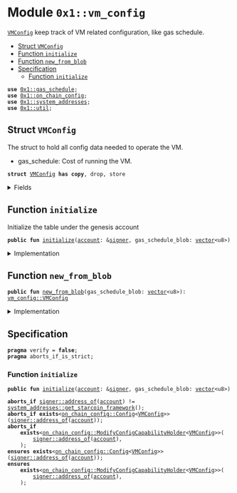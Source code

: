 
<a id="0x1_vm_config"></a>

# Module `0x1::vm_config`

<code><a href="vm_config.md#0x1_vm_config_VMConfig">VMConfig</a></code> keep track of VM related configuration, like gas schedule.


-  [Struct `VMConfig`](#0x1_vm_config_VMConfig)
-  [Function `initialize`](#0x1_vm_config_initialize)
-  [Function `new_from_blob`](#0x1_vm_config_new_from_blob)
-  [Specification](#@Specification_0)
    -  [Function `initialize`](#@Specification_0_initialize)


<pre><code><b>use</b> <a href="gas_schedule.md#0x1_gas_schedule">0x1::gas_schedule</a>;
<b>use</b> <a href="on_chain_config.md#0x1_on_chain_config">0x1::on_chain_config</a>;
<b>use</b> <a href="system_addresses.md#0x1_system_addresses">0x1::system_addresses</a>;
<b>use</b> <a href="util.md#0x1_util">0x1::util</a>;
</code></pre>



<a id="0x1_vm_config_VMConfig"></a>

## Struct `VMConfig`

The struct to hold all config data needed to operate the VM.
* gas_schedule: Cost of running the VM.


<pre><code><b>struct</b> <a href="vm_config.md#0x1_vm_config_VMConfig">VMConfig</a> <b>has</b> <b>copy</b>, drop, store
</code></pre>



<details>
<summary>Fields</summary>


<dl>
<dt>
<code><a href="gas_schedule.md#0x1_gas_schedule">gas_schedule</a>: <a href="gas_schedule.md#0x1_gas_schedule_GasScheduleV2">gas_schedule::GasScheduleV2</a></code>
</dt>
<dd>

</dd>
</dl>


</details>

<a id="0x1_vm_config_initialize"></a>

## Function `initialize`

Initialize the table under the genesis account


<pre><code><b>public</b> <b>fun</b> <a href="vm_config.md#0x1_vm_config_initialize">initialize</a>(<a href="account.md#0x1_account">account</a>: &<a href="../../move-stdlib/doc/signer.md#0x1_signer">signer</a>, gas_schedule_blob: <a href="../../move-stdlib/doc/vector.md#0x1_vector">vector</a>&lt;u8&gt;)
</code></pre>



<details>
<summary>Implementation</summary>


<pre><code><b>public</b> <b>fun</b> <a href="vm_config.md#0x1_vm_config_initialize">initialize</a>(
    <a href="account.md#0x1_account">account</a>: &<a href="../../move-stdlib/doc/signer.md#0x1_signer">signer</a>,
    gas_schedule_blob: <a href="../../move-stdlib/doc/vector.md#0x1_vector">vector</a>&lt;u8&gt;,
) {
    // CoreAddresses::assert_genesis_address(<a href="account.md#0x1_account">account</a>);
    <a href="system_addresses.md#0x1_system_addresses_assert_starcoin_framework">system_addresses::assert_starcoin_framework</a>(<a href="account.md#0x1_account">account</a>);
    <b>let</b> <a href="gas_schedule.md#0x1_gas_schedule">gas_schedule</a>: GasScheduleV2 = <a href="util.md#0x1_util_from_bytes">util::from_bytes</a>(gas_schedule_blob);
    <a href="on_chain_config.md#0x1_on_chain_config_publish_new_config">on_chain_config::publish_new_config</a>&lt;<a href="vm_config.md#0x1_vm_config_VMConfig">VMConfig</a>&gt;(
        <a href="account.md#0x1_account">account</a>,
        <a href="vm_config.md#0x1_vm_config_VMConfig">VMConfig</a> {
            <a href="gas_schedule.md#0x1_gas_schedule">gas_schedule</a>,
        },
    );
}
</code></pre>



</details>

<a id="0x1_vm_config_new_from_blob"></a>

## Function `new_from_blob`



<pre><code><b>public</b> <b>fun</b> <a href="vm_config.md#0x1_vm_config_new_from_blob">new_from_blob</a>(gas_schedule_blob: <a href="../../move-stdlib/doc/vector.md#0x1_vector">vector</a>&lt;u8&gt;): <a href="vm_config.md#0x1_vm_config_VMConfig">vm_config::VMConfig</a>
</code></pre>



<details>
<summary>Implementation</summary>


<pre><code><b>public</b> <b>fun</b> <a href="vm_config.md#0x1_vm_config_new_from_blob">new_from_blob</a>(gas_schedule_blob: <a href="../../move-stdlib/doc/vector.md#0x1_vector">vector</a>&lt;u8&gt;): <a href="vm_config.md#0x1_vm_config_VMConfig">VMConfig</a> {
    <a href="util.md#0x1_util_from_bytes">util::from_bytes</a>&lt;<a href="vm_config.md#0x1_vm_config_VMConfig">VMConfig</a>&gt;(gas_schedule_blob)
}
</code></pre>



</details>

<a id="@Specification_0"></a>

## Specification



<pre><code><b>pragma</b> verify = <b>false</b>;
<b>pragma</b> aborts_if_is_strict;
</code></pre>



<a id="@Specification_0_initialize"></a>

### Function `initialize`


<pre><code><b>public</b> <b>fun</b> <a href="vm_config.md#0x1_vm_config_initialize">initialize</a>(<a href="account.md#0x1_account">account</a>: &<a href="../../move-stdlib/doc/signer.md#0x1_signer">signer</a>, gas_schedule_blob: <a href="../../move-stdlib/doc/vector.md#0x1_vector">vector</a>&lt;u8&gt;)
</code></pre>




<pre><code><b>aborts_if</b> <a href="../../move-stdlib/doc/signer.md#0x1_signer_address_of">signer::address_of</a>(<a href="account.md#0x1_account">account</a>) != <a href="system_addresses.md#0x1_system_addresses_get_starcoin_framework">system_addresses::get_starcoin_framework</a>();
<b>aborts_if</b> <b>exists</b>&lt;<a href="on_chain_config.md#0x1_on_chain_config_Config">on_chain_config::Config</a>&lt;<a href="vm_config.md#0x1_vm_config_VMConfig">VMConfig</a>&gt;&gt;(<a href="../../move-stdlib/doc/signer.md#0x1_signer_address_of">signer::address_of</a>(<a href="account.md#0x1_account">account</a>));
<b>aborts_if</b>
    <b>exists</b>&lt;<a href="on_chain_config.md#0x1_on_chain_config_ModifyConfigCapabilityHolder">on_chain_config::ModifyConfigCapabilityHolder</a>&lt;<a href="vm_config.md#0x1_vm_config_VMConfig">VMConfig</a>&gt;&gt;(
        <a href="../../move-stdlib/doc/signer.md#0x1_signer_address_of">signer::address_of</a>(<a href="account.md#0x1_account">account</a>),
    );
<b>ensures</b> <b>exists</b>&lt;<a href="on_chain_config.md#0x1_on_chain_config_Config">on_chain_config::Config</a>&lt;<a href="vm_config.md#0x1_vm_config_VMConfig">VMConfig</a>&gt;&gt;(<a href="../../move-stdlib/doc/signer.md#0x1_signer_address_of">signer::address_of</a>(<a href="account.md#0x1_account">account</a>));
<b>ensures</b>
    <b>exists</b>&lt;<a href="on_chain_config.md#0x1_on_chain_config_ModifyConfigCapabilityHolder">on_chain_config::ModifyConfigCapabilityHolder</a>&lt;<a href="vm_config.md#0x1_vm_config_VMConfig">VMConfig</a>&gt;&gt;(
        <a href="../../move-stdlib/doc/signer.md#0x1_signer_address_of">signer::address_of</a>(<a href="account.md#0x1_account">account</a>),
    );
</code></pre>


[move-book]: https://starcoin.dev/move/book/SUMMARY
